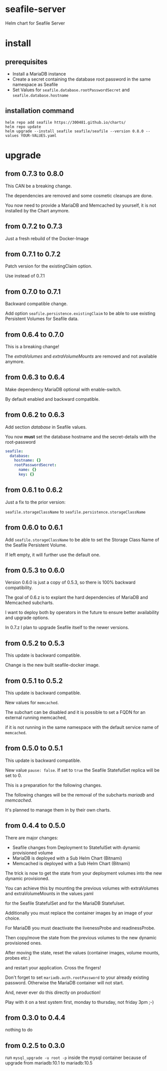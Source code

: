 # seafile-server

Helm chart for Seafile Server

# install

## prerequisites

* Install a MariaDB instance
* Create a secret containing the database root password in the same namespace as Seafile
* Set Values for ```seafile.database.rootPasswordSecret``` and ```seafile.database.hostname```

## installation command
```
helm repo add seafile https://300481.github.io/charts/
helm repo update
helm upgrade --install seafile seafile/seafile --version 0.8.0 --values YOUR-VALUES.yaml
```

# upgrade

## from 0.7.3 to 0.8.0

This CAN be a breaking change.

The dependencies are removed and some cosmetic cleanups are done.

You now need to provide a MariaDB and Memcached by yourself, it is not installed by the Chart anymore.

## from 0.7.2 to 0.7.3

Just a fresh rebuild of the Docker-Image

## from 0.7.1 to 0.7.2

Patch version for the existingClaim option.

Use instead of 0.7.1

## from 0.7.0 to 0.7.1

Backward compatible change.

Add option ```seafile.persistence.existingClaim``` to be able to use existing Persistent Volumes for Seafile data.

## from 0.6.4 to 0.7.0

This is a breaking change!

The *extraVolumes* and *extraVolumeMounts* are removed and not available anymore.

## from 0.6.3 to 0.6.4

Make dependency MariaDB optional with enable-switch.

By default enabled and backward compatible.

## from 0.6.2 to 0.6.3

Add section *database* in Seafile values.

You now **must** set the database hostname and the secret-details with the root-password

```yaml
seafile:
  database:
    hostname: {}
    rootPasswordSecret:
      name: {}
      key: {}
```

## from 0.6.1 to 0.6.2

Just a fix to the prior version:

```seafile.storageClassName``` to ```seafile.persistence.storageClassName```

## from 0.6.0 to 0.6.1

Add ```seafile.storageClassName``` to be able to set the Storage Class Name of the Seafile Persistent Volume.

If left empty, it will further use the default one.

## from 0.5.3 to 0.6.0

Version 0.6.0 is just a copy of 0.5.3, so there is 100% backward compatibility.

The goal of 0.6.z is to explant the hard dependencies of MariaDB and Memcached subcharts.

I want to deploy both by operators in the future to ensure better availability and upgrade options.

In 0.7.z I plan to upgrade Seafile itself to the newer versions.

## from 0.5.2 to 0.5.3

This update is backward compatible.

Change is the new built seafile-docker image.

## from 0.5.1 to 0.5.2

This update is backward compatible.

New values for `memcached`.

The subchart can be disabled and it is possible to set a FQDN for an external running memcached,

if it is not running in the same namespace with the default service name of `memcached`.

## from 0.5.0 to 0.5.1

This update is backward compatible.

New value `pause: false`. If set to `true` the Seafile StatefulSet replica will be set to 0.

This is a preparation for the following changes.

The following changes will be the removal of the subcharts *mariadb* and *memcached*.

It's planned to manage them in by their own charts.

## from 0.4.4 to 0.5.0

There are major changes:

* Seafile changes from Deployment to StatefulSet with dynamic provisioned volume
* MariaDB is deployed with a Sub Helm Chart (Bitnami)
* Memcached is deployed with a Sub Helm Chart (Bitnami)

The trick is now to get the state from your deployment volumes into the new dynamic provisioned.

You can achieve this by mounting the previous volumes with extraVolumes and extraVolumeMounts in the values.yaml

for the Seafile StatefulSet and for the MariaDB Statefulset.

Additionally you must replace the container images by an image of your choice.

For MariaDB you must deactivate the livenessProbe and readinessProbe.

Then copy/move the state from the previous volumes to the new dynamic provisioned ones.

After moving the state, reset the values (container images, volume mounts, probes etc.)

and restart your application. Cross the fingers!

Don't forget to set `mariadb.auth.rootPassword` to your already existing password. Otherwise the MariaDB container will not start.

And, never ever do this directly on production!

Play with it on a test system first, monday to thursday, not friday 3pm ;-)

## from 0.3.0 to 0.4.4

nothing to do

## from 0.2.5 to 0.3.0

run `mysql_upgrade -u root -p` inside the mysql container because of upgrade from mariadb:10.1 to mariadb:10.5
